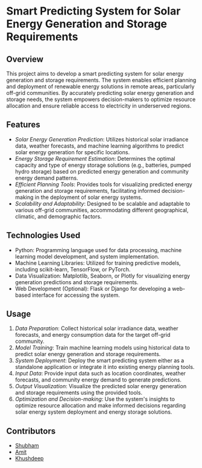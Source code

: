 # Smart Predicting System for Solar Energy Generation and Storage Requirements

## Overview
This project aims to develop a smart predicting system for solar energy generation and storage requirements. The system enables efficient planning and deployment of renewable energy solutions in remote areas, particularly off-grid communities. By accurately predicting solar energy generation and storage needs, the system empowers decision-makers to optimize resource allocation and ensure reliable access to electricity in underserved regions.

## Features
- *Solar Energy Generation Prediction*: Utilizes historical solar irradiance data, weather forecasts, and machine learning algorithms to predict solar energy generation for specific locations.
- *Energy Storage Requirement Estimation*: Determines the optimal capacity and type of energy storage solutions (e.g., batteries, pumped hydro storage) based on predicted energy generation and community energy demand patterns.
- *Efficient Planning Tools*: Provides tools for visualizing predicted energy generation and storage requirements, facilitating informed decision-making in the deployment of solar energy systems.
- *Scalability and Adaptability*: Designed to be scalable and adaptable to various off-grid communities, accommodating different geographical, climatic, and demographic factors.

## Technologies Used
- Python: Programming language used for data processing, machine learning model development, and system implementation.
- Machine Learning Libraries: Utilized for training predictive models, including scikit-learn, TensorFlow, or PyTorch.
- Data Visualization: Matplotlib, Seaborn, or Plotly for visualizing energy generation predictions and storage requirements.
- Web Development (Optional): Flask or Django for developing a web-based interface for accessing the system.

## Usage
1. *Data Preparation*: Collect historical solar irradiance data, weather forecasts, and energy consumption data for the target off-grid community.
2. *Model Training*: Train machine learning models using historical data to predict solar energy generation and storage requirements.
3. *System Deployment*: Deploy the smart predicting system either as a standalone application or integrate it into existing energy planning tools.
4. *Input Data*: Provide input data such as location coordinates, weather forecasts, and community energy demand to generate predictions.
5. *Output Visualization*: Visualize the predicted solar energy generation and storage requirements using the provided tools.
6. *Optimization and Decision-making*: Use the system's insights to optimize resource allocation and make informed decisions regarding solar energy system deployment and energy storage solutions.

## Contributors
- [Shubham](https://github.com/shubham-gupta0)
- [Amit](https://github.com/amit-kr26)
- [Khushdeep](https://github.com/khushdeep-17)


